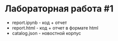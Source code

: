 # Лабораторная работа #1

<ul>
    <li>report.ipynb - код + отчет</li>
    <li>report.html - код + отчет в формате html</li>
    <li>catalog.json - новостной корпус</li>
</ul>
